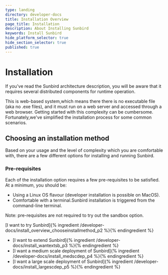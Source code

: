 ```yaml
---
type: landing
directory: developer-docs
title: Installation Overview
page_title: Installation
description: About Installing Sunbird
keywords: Install Sunbird
hide_platform_selector: true
hide_section_selector: true
published: true
---
```

[//]: # "Installation Overview"
# Installation

If you've read the Sunbird architecture description, you will be aware that it requires several distributed components for runtime operation.
<P>This is web-based system,which means there there is no executable file (aka no .exe files), and it must  run on a web server and accessed through a web browser. Getting started with this complexity can be cumbersome. Fortunately,we've simplified the installation process for some common scenarios.

## Choosing an installation method
Based on your usage and the level of complexity which you are comfortable with, there are a few different options for installing and running Sunbird.

### Pre-requisites
Each of the installation option requires a few pre-requisites to be satisfied. 
At a minimum, you should be:
* Using a Linux OS flavour (developer installation is possible on MacOS).
* Comfortable with a terminal.Sunbird installation is triggered from the command-line terminal.

Note: pre-requisites are not required to try out the sandbox option.
 
 [I want to try Sunbird]{% ingredient /developer-docs/install_overview_chooseinstallmethod_p2 %}{% endingredient %}
* [I want to extend Sunbird]{% ingredient /developer-docs/install_wantextsb_p3 %}{% endingredient %}
* [I want a medium scale deployment of Sunbird]{% ingredient /developer-docs/install_medscdep_p4 %}{% endingredient %}
* [I want a large scale deployment of Sunbird]{% ingredient /developer-docs/install_largescdep_p5 %}{% endingredient %}

